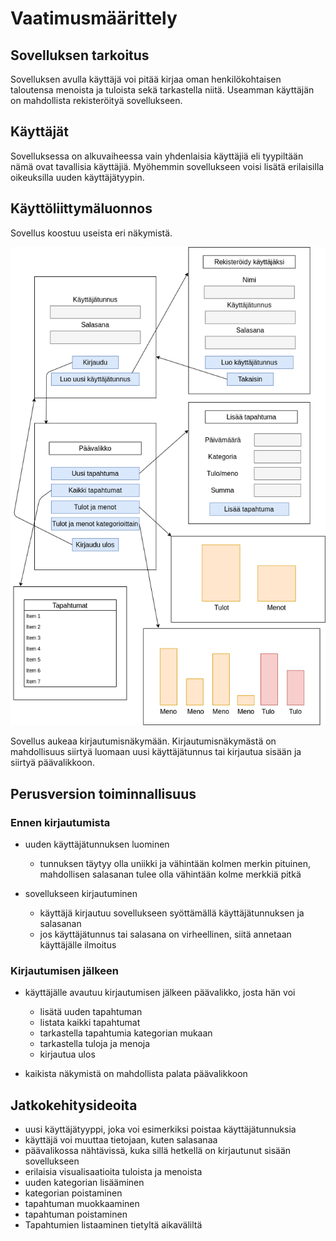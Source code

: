 # Vaatimusmäärittely

## Sovelluksen tarkoitus

Sovelluksen avulla käyttäjä voi pitää kirjaa oman henkilökohtaisen taloutensa menoista ja tuloista sekä tarkastella niitä. Useamman käyttäjän on mahdollista rekisteröityä sovellukseen.

## Käyttäjät

Sovelluksessa on alkuvaiheessa vain yhdenlaisia käyttäjiä eli tyypiltään nämä ovat tavallisia käyttäjiä. Myöhemmin sovellukseen voisi lisätä erilaisilla oikeuksilla uuden käyttäjätyypin.

## Käyttöliittymäluonnos

Sovellus koostuu useista eri näkymistä.

![Käyttöliittymäluonnos](/dokumentointi/Kuvat/Kayttoliittyma.png)

Sovellus aukeaa kirjautumisnäkymään. Kirjautumisnäkymästä on mahdollisuus siirtyä luomaan uusi käyttäjätunnus tai kirjautua sisään ja siirtyä päävalikkoon.

## Perusversion toiminnallisuus

### Ennen kirjautumista

* uuden käyttäjätunnuksen luominen
  * tunnuksen täytyy olla uniikki ja vähintään kolmen merkin pituinen, mahdollisen salasanan tulee olla vähintään kolme merkkiä pitkä

* sovellukseen kirjautuminen
  * käyttäjä kirjautuu sovellukseen syöttämällä käyttäjätunnuksen ja salasanan
  * jos käyttäjätunnus tai salasana on virheellinen, siitä annetaan käyttäjälle ilmoitus
  
### Kirjautumisen jälkeen

* käyttäjälle avautuu kirjautumisen jälkeen päävalikko, josta hän voi
  * lisätä uuden tapahtuman
  * listata kaikki tapahtumat
  * tarkastella tapahtumia kategorian mukaan
  * tarkastella tuloja ja menoja
  * kirjautua ulos
  
* kaikista näkymistä on mahdollista palata päävalikkoon

## Jatkokehitysideoita

* uusi käyttäjätyyppi, joka voi esimerkiksi poistaa käyttäjätunnuksia
* käyttäjä voi muuttaa tietojaan, kuten salasanaa
* päävalikossa nähtävissä, kuka sillä hetkellä on kirjautunut sisään sovellukseen
* erilaisia visualisaatioita tuloista ja menoista
* uuden kategorian lisääminen
* kategorian poistaminen
* tapahtuman muokkaaminen
* tapahtuman poistaminen
* Tapahtumien listaaminen tietyltä aikaväliltä
